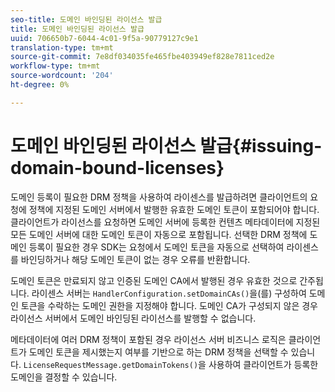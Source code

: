 ```yaml
---
seo-title: 도메인 바인딩된 라이선스 발급
title: 도메인 바인딩된 라이선스 발급
uuid: 706650b7-6044-4c01-9f5a-90779127c9e1
translation-type: tm+mt
source-git-commit: 7e8df034035fe465fbe403949ef828e7811ced2e
workflow-type: tm+mt
source-wordcount: '204'
ht-degree: 0%

---
```



# 도메인 바인딩된 라이선스 발급{#issuing-domain-bound-licenses}

도메인 등록이 필요한 DRM 정책을 사용하여 라이센스를 발급하려면 클라이언트의 요청에 정책에 지정된 도메인 서버에서 발행한 유효한 도메인 토큰이 포함되어야 합니다. 클라이언트가 라이선스를 요청하면 도메인 서버에 등록한 컨텐츠 메타데이터에 지정된 모든 도메인 서버에 대한 도메인 토큰이 자동으로 포함됩니다. 선택한 DRM 정책에 도메인 등록이 필요한 경우 SDK는 요청에서 도메인 토큰을 자동으로 선택하여 라이센스를 바인딩하거나 해당 도메인 토큰이 없는 경우 오류를 반환합니다.

도메인 토큰은 만료되지 않고 인증된 도메인 CA에서 발행된 경우 유효한 것으로 간주됩니다. 라이센스 서버는 `HandlerConfiguration.setDomainCAs()`을(를) 구성하여 도메인 토큰을 수락하는 도메인 권한을 지정해야 합니다. 도메인 CA가 구성되지 않은 경우 라이선스 서버에서 도메인 바인딩된 라이선스를 발행할 수 없습니다.

메타데이터에 여러 DRM 정책이 포함된 경우 라이선스 서버 비즈니스 로직은 클라이언트가 도메인 토큰을 제시했는지 여부를 기반으로 하는 DRM 정책을 선택할 수 있습니다. `LicenseRequestMessage.getDomainTokens()`을 사용하여 클라이언트가 등록한 도메인을 결정할 수 있습니다.
